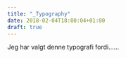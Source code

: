 ```yaml
---
title: "_Typography"
date: 2018-02-04T18:00:04+01:00
draft: true
---
```


<p>Jeg har valgt denne typografi fordi......</p>